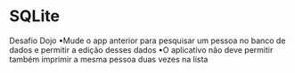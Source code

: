 # SQLite

Desafio Dojo
▪Mude o app anterior para pesquisar um pessoa no banco de dados e permitir a
edição desses dados
▪O aplicativo não deve permitir também imprimir a mesma pessoa duas vezes
na lista
